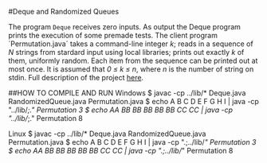 #Deque and Randomized Queues

The program `Deque` receives zero inputs. As output the Deque program prints the execution of some premade tests. The client program ´Permutation.java´ takes a command-line integer _k_; reads in a sequence of _N_ strings from stardard input using local libraries; prints out exactly _k_ of them, uniformly random. Each item from the sequence can be printed out at most once.
It is assumed that _0 ≤ k ≤ n_, where _n_ is the number of string on stdin. Full description of the project [here][1].

##HOW TO COMPILE AND RUN
Windows
    $ javac -cp ../lib/* Deque.java RandomizedQueue.java Permutation.java
    $ echo A B C D E F G H I | java -cp "../lib/*;." Permutation 3
    $ echo AA BB BB BB BB BB CC CC | java -cp "../lib/*;." Permutation 8

Linux
    $ javac -cp ../lib/* Deque.java RandomizedQueue.java Permutation.java
    $ echo A B C D E F G H I | java -cp ".;../lib/*" Permutation 3
    $ echo AA BB BB BB BB BB CC CC | java -cp ".;../lib/*" Permutation 8

[1]: https://coursera.cs.princeton.edu/algs4/assignments/queues/specification.php
